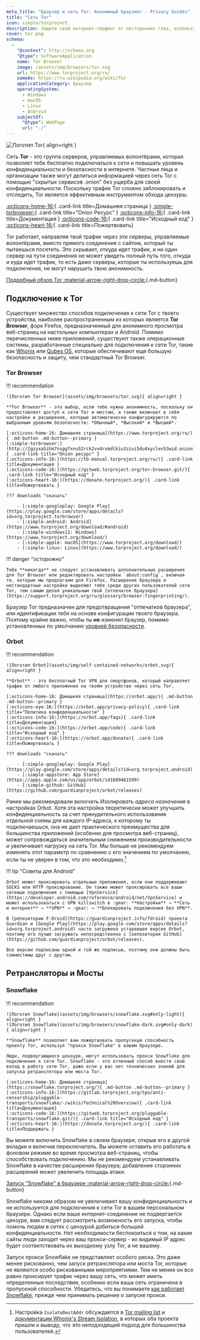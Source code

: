 ```yaml
---
meta_title: "Браузер и сеть Tor: Анонимный браузинг - Privacy Guides"
title: "Сеть Tor"
icon: simple/torproject
description: Защити свой интернет-сёрфинг от посторонних глаз, используя сеть Tor - безопасную сеть, обходящую цензуру.
cover: tor.png
schema:
  - 
    "@context": http://schema.org
    "@type": SoftwareApplication
    name: Tor Browser
    image: /assets/img/browsers/tor.svg
    url: https://www.torproject.org/ru/
    sameAs: https://ru.wikipedia.org/wiki/Tor
    applicationCategory: Браузер
    operatingSystem:
      - Windows
      - macOS
      - Linux
      - Android
    subjectOf:
      "@type": WebPage
      url: "./"
---
```


![Логотип Tor](assets/img/self-contained-networks/tor.svg){ align=right }

Сеть **Tor** - это группа серверов, управляемых волонтёрами, которая позволяет тебе бесплатно подключаться к сети и повышать уровень конфиденциальности и безопасности в интернете. Частные лица и организации также могут делиться информацией через сеть Tor с помощью "скрытых сервисов .onion" без ущерба для своей конфиденциальности. Поскольку трафик Tor сложно заблокировать и отследить, Tor является эффективным инструментом обхода цензуры.

[:octicons-home-16:](https://www.torproject.org){ .card-link title=Домашняя страница }
[:simple-torbrowser:](http://2gzyxa5ihm7nsggfxnu52rck2vv4rvmdlkiu3zzui5du4xyclen53wid.onion){ .card-link title="Onion Ресурс" }
[:octicons-info-16:](https://tb-manual.torproject.org/){ .card-link title=Документация }
[:octicons-code-16:](https://gitweb.torproject.org/tor.git){ .card-link title="Исходный код" }
[:octicons-heart-16:](https://donate.torproject.org/){ .card-link title=Пожертвовать}

Tor работает, направляя твой трафик через эти серверы, управляемые волонтёрами, вместо прямого соединения с сайтом, который ты пытаешься посетить. Это скрывает, откуда идет трафик, и ни один сервер на пути соединения не может увидеть полный путь того, откуда и куда идет трафик, то есть даже серверы, которые ты используешь для подключения, не могут нарушить твою анонимность.

[Подробный обзор Tor :material-arrow-right-drop-circle:](advanced/tor-overview.md ""){.md-button}

## Подключение к Tor

Существует множество способов подключения к сети Tor с твоего устройства, наиболее распространенным из которых является **Tor Browser**, форк Firefox, предназначенный для анонимного просмотра веб-страниц на настольных компьютерах и Android. Помимо перечисленных ниже приложений, существуют также операционные системы, разработанные специально для подключения к сети Tor, такие как [Whonix](desktop.md#whonix) или [Qubes OS](desktop.md#qubes-os), которые обеспечивают еще большую безопасность и защиту, чем стандартный Tor Browser.

### Tor Browser

!!! recommendation

    ![Логотип Tor Browser](assets/img/browsers/tor.svg){ align=right }
    
    **Tor Browser** - это выбор, если тебе нужна анонимность, поскольку он предоставляет доступ к сети Tor и мостам, а также включает в себя настройки и расширения, которые автоматически конфигурируются по выбранным уровням безопасности: *Обычный*, *Высокий* и *Высший*.
    
    [:octicons-home-16: Домашняя страница](https://www.torproject.org/ru/){ .md-button .md-button--primary }
    [:simple-torbrowser:](http://2gzyxa5ihm7nsggfxnu52rck2vv4rvmdlkiu3zzui5du4xyclen53wid.onion){ .card-link title="Onion ресурс" }
    [:octicons-info-16:](https://tb-manual.torproject.org/ru/){ .card-link title=Документация }
    [:octicons-code-16:](https://gitweb.torproject.org/tor-browser.git/){ .card-link title="Исходный код" }
    [:octicons-heart-16:](https://donate.torproject.org/){ .card-link title=Пожертвовать }
    
    ??? downloads "скачать"
    
        - [:simple-googleplay: Google Play](https://play.google.com/store/apps/details?id=org.torproject.torbrowser)
        - [:simple-android: Android](https://www.torproject.org/download/#android)
        - [:simple-windows11: Windows](https://www.torproject.org/download/)
        - [:simple-apple: macOS](https://www.torproject.org/download/)
        - [:simple-linux: Linux](https://www.torproject.org/download/)

!!! danger "осторожно"

    Тебе **никогда** не следует устанавливать дополнительные расширения для Tor Browser или редактировать настройки `about:config`, включая те, которые мы предлагаем для Firefox. Расширения браузера и нестандартные настройки выделяют тебя среди других пользователей сети Tor, тем самым делая уникальным твой [отпечаток браузера](https://support.torproject.org/ru/glossary/browser-fingerprinting/).

Браузер Tor предназначен для предотвращения "отпечатков браузера", или идентификации тебя на основе конфигурации твоего браузера. Поэтому крайне важно, чтобы ты **не** изменял браузер, помимо установленных по умолчанию [уровней безопасности](https://tb-manual.torproject.org/ru/security-settings/).

### Orbot

!!! recommendation

    ![Логотип Orbot](assets/img/self-contained-networks/orbot.svg){ align=right }
    
    **Orbot** - это бесплатный Tor VPN для смартфонов, который направляет трафик от любого приложения на твоём устройстве через сеть Tor.
    
    [:octicons-home-16: Домашняя страница](https://orbot.app/){ .md-button .md-button--primary }
    [:octicons-eye-16:](https://orbot.app/privacy-policy){ .card-link title="Политика конфеденциальности" }
    [:octicons-info-16:](https://orbot.app/faqs){ .card-link title=Документация}
    [:octicons-code-16:](https://orbot.app/code){ .card-link title="Исходный код" }
    [:octicons-heart-16:](https://orbot.app/donate){ .card-link title=Пожертвовать }
    
    ??? downloads "скачать"
    
        - [:simple-googleplay: Google Play](https://play.google.com/store/apps/details?id=org.torproject.android)
        - [:simple-appstore: App Store](https://apps.apple.com/us/app/orbot/id1609461599)
        - [:simple-github: GitHub](https://github.com/guardianproject/orbot/releases)

Ранее мы рекомендовали включать *Изолировать адреса назначения* в настройках Orbot. Хотя эта настройка теоретически может улучшить конфиденциальность за счет принудительного использования отдельной схемы для каждого IP-адреса, к которому ты подключаешься, она не дает практического преимущества для большинства приложений (особенно для просмотра веб-страниц), может сопровождаться значительным снижением производительности и увеличивает нагрузку на сеть Tor. Мы больше не рекомендуем изменять этот параметр по сравнению с его значением по умолчанию, если ты не уверен в том, что это необходимо.[^1]

!!! tip "Советы для Android"

    Orbot может проксировать отдельные приложения, если они поддерживают SOCKS или HTTP проксирование. Он также может проксировать все ваши сетевые подключения с помощью [VpnService](https://developer.android.com/reference/android/net/VpnService) и может использоваться с VPN killswitch в :gear: **Настройки** → **Сеть и интернет** → **VPN** → :gear: → **Блокировать подключения без VPN**.
    
    В [репозитории F-Droid](https://guardianproject.info/fdroid) проекта Guardian и [Google Play](https://play.google.com/store/apps/details?id=org.torproject.android) часто загружена устаревшая версия Orbot, поэтому его лучше загружать непосредственно с [оепозитория GitHub](https://github.com/guardianproject/orbot/releases).
    
    Все версии подписаны одной и той же подписью, поэтому они должны быть совместимы друг с другом.

## Ретрансляторы и Мосты

### Snowflake

!!! recommendation

    ![Логотип Snowflake](assets/img/browsers/snowflake.svg#only-light){ align=right }
    ![Логотип Snowflake](assets/img/browsers/snowflake-dark.svg#only-dark){ align=right }
    
    **Snowflake** позволяет вам пожертвовать пропускную способность проекту Tor, используя "прокси Snowflake" в вашем браузере.
    
    Люди, подвергающиеся цензуре, могут использовать прокси Snowflake для подключения к сети Tor. Snowflake - это отличный способ внести свой вклад в работу сети Tor, даже если у вас нет технических знаний для запуска ретранслятора или моста Tor.
    
    [:octicons-home-16: Домашняя страница](https://snowflake.torproject.org/){ .md-button .md-button--primary }
    [:octicons-info-16:](https://gitlab.torproject.org/tpo/anti-censorship/pluggable-transports/snowflake/-/wikis/Technical%20Overview){ .card-link title=Документация}
    [:octicons-code-16:](https://gitweb.torproject.org/pluggable-transports/snowflake.git/){ .card-link title="Исходный код" }
    [:octicons-heart-16:](https://donate.torproject.org/){ .card-link title=Поддержать }

Вы можете включить Snowflake в своем браузере, открыв его в другой вкладке и включив переключатель. Вы можете оставить его работать в фоновом режиме во время просмотра веб-страниц, чтобы способствовать подключению. Мы не рекомендуем устанавливать Snowflake в качестве расширения браузера; добавление сторонних расширений может увеличить площадь атаки.

[Запуск "Snowflake" в браузере :material-arrow-right-drop-circle:](https://snowflake.torproject.org/embed.html ""){.md-button}

Snowflake никоим образом не увеличивает вашу конфиденциальность и не используется для подключения к сети Tor в вашем персональном браузере. Однако если ваше интернет-соединение не подвергается цензуре, вам следует рассмотреть возможность его запуска, чтобы помочь людям в сетях с цензурой добиться большей конфиденциальности. Нет необходимости беспокоиться о том, на какие сайты люди заходят через ваш прокси-сервер - их видимый IP адрес будет соответствовать их выходному узлу Tor, а не вашему.

Запуск прокси Snowflake не представляет особого риска. Это даже менее рискованно, чем запуск ретранслятора или моста Tor, которые не являются особо рискованными мероприятиями. Тем не менее он все равно проксирует трафик через вашу сеть, что может иметь определенные последствия, особенно если ваша сеть ограничена в пропускной способности. Убедитесь, что вы понимаете [как работает Snowflake](https://gitlab.torproject.org/tpo/anti-censorship/pluggable-transports/snowflake/-/wikis/home), прежде чем принимать решение о запуске прокси.

[^1]: Настройка `IsolateDestAddr` обсуждается в [Tor mailing list](https://lists.torproject.org/pipermail/tor-talk/2012-May/024403.html) и [документации Whonix's Stream Isolation](https://www.whonix.org/wiki/Stream_Isolation), в которых оба проекта пришли к выводу, что это неподходящий подход для большинства пользователей.
